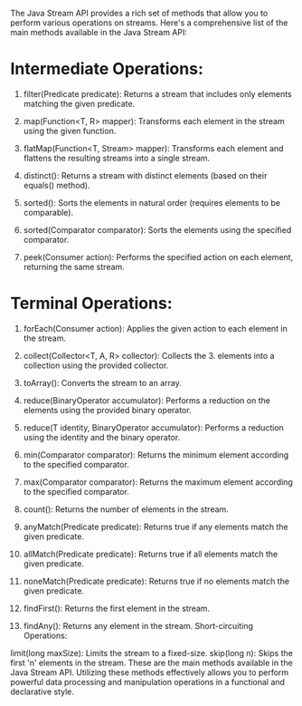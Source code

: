 The Java Stream API provides a rich set of methods that allow you to perform various operations on streams. Here's a comprehensive list of the main methods available in the Java Stream API:

# Intermediate Operations:

1. filter(Predicate<T> predicate): Returns a stream that includes only elements matching the given predicate.

2. map(Function<T, R> mapper): Transforms each element in the stream using the given function.

3. flatMap(Function<T, Stream<R>> mapper): Transforms each element and flattens the resulting streams into a single stream.
4. distinct(): Returns a stream with distinct elements (based on their equals() method).
5. sorted(): Sorts the elements in natural order (requires elements to be comparable).
6. sorted(Comparator<T> comparator): Sorts the elements using the specified comparator.
7. peek(Consumer<T> action): Performs the specified action on each element, returning the same stream.


# Terminal Operations:

1. forEach(Consumer<T> action): Applies the given action to each element in the stream.
2. collect(Collector<T, A, R> collector): Collects the 3. elements into a collection using the provided collector.
3. toArray(): Converts the stream to an array.
4. reduce(BinaryOperator<T> accumulator): Performs a reduction on the elements using the provided binary operator.
5. reduce(T identity, BinaryOperator<T> accumulator): Performs a reduction using the identity and the binary operator.


7. min(Comparator<T> comparator): Returns the minimum element according to the specified comparator.
8. max(Comparator<T> comparator): Returns the maximum element according to the specified comparator.
9. count(): Returns the number of elements in the stream.
10. anyMatch(Predicate<T> predicate): Returns true if any elements match the given predicate.
11. allMatch(Predicate<T> predicate): Returns true if all elements match the given predicate.
12. noneMatch(Predicate<T> predicate): Returns true if no elements match the given predicate.
13. findFirst(): Returns the first element in the stream.
14. findAny(): Returns any element in the stream.
Short-circuiting Operations:

limit(long maxSize): Limits the stream to a fixed-size.
skip(long n): Skips the first 'n' elements in the stream.
These are the main methods available in the Java Stream API. Utilizing these methods effectively allows you to perform powerful data processing and manipulation operations in a functional and declarative style.
